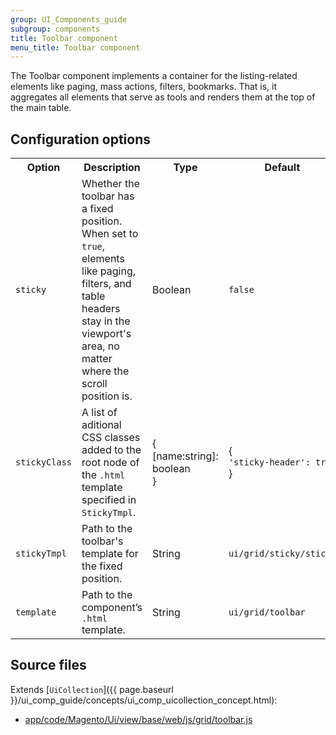 ```yaml
---
group: UI_Components_guide
subgroup: components
title: Toolbar component
menu_title: Toolbar component
---
```


The Toolbar component implements a container for the listing-related elements like paging, mass actions, filters, bookmarks. That is, it aggregates all elements that serve as tools and renders them at the top of the main table. 

## Configuration options

<table>
  <tr>
    <th>Option</th>
    <th>Description</th>
    <th>Type</th>
    <th>Default</th>
  </tr>
  <tr>
    <td><code>sticky</code></td>
    <td>Whether the toolbar has a fixed position. When set to <code>true</code>, elements like paging, filters, and table headers stay in the viewport's area, no matter where the scroll position is.</td>
    <td>Boolean</td>
    <td><code>false</code></td>
  </tr>
  <tr>
    <td><code>stickyClass</code></td>
    <td>A list of aditional CSS classes added to the root node of the <code>.html</code> template specified in <code>StickyTmpl</code>.</td>
    <td>{<br>[name:string]: boolean<br>}</td>
    <td>{<br><code>'sticky-header': true</code><br>}</td>
  </tr>
  <tr>
    <td><code>stickyTmpl</code></td>
    <td>Path to the toolbar's template for the fixed position.</td>
    <td>String</td>
    <td><code>ui/grid/sticky/sticky</code></td>
  </tr>
  <tr>
    <td><code>template</code></td>
    <td>Path to the component’s <code>.html</code> template.</td>
    <td>String</td>
    <td><code>ui/grid/toolbar</code></td>
  </tr>
</table>

## Source files

Extends [`UiCollection`]({{ page.baseurl }}/ui_comp_guide/concepts/ui_comp_uicollection_concept.html):

- [app/code/Magento/Ui/view/base/web/js/grid/toolbar.js](https://github.com/magento/magento2ce/blob/2.2/app/code/Magento/Ui/view/base/web/js/grid/toolbar.js)

